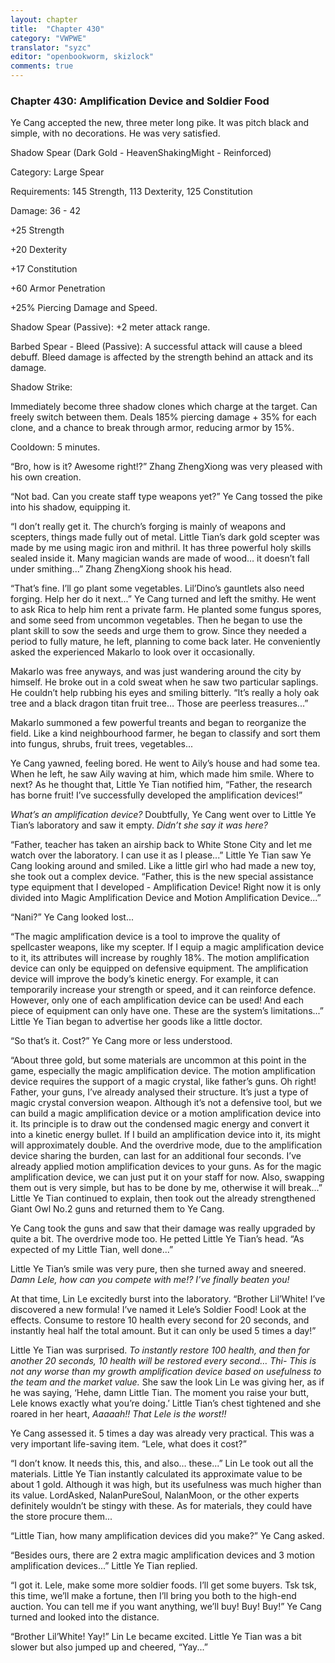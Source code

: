 ```yaml
---
layout: chapter
title:  "Chapter 430"
category: "VWPWE"
translator: "syzc"
editor: "openbookworm, skizlock"
comments: true
---
```


### Chapter 430: Amplification Device and Soldier Food

Ye Cang accepted the new, three meter long pike. It was pitch black and simple, with no decorations. He was very satisfied.

Shadow Spear (Dark Gold - HeavenShakingMight - Reinforced)

Category: Large Spear

Requirements: 145 Strength, 113 Dexterity, 125 Constitution

Damage: 36 - 42

+25 Strength

+20 Dexterity

+17 Constitution

+60 Armor Penetration

+25% Piercing Damage and Speed.

Shadow Spear (Passive): +2 meter attack range.

Barbed Spear - Bleed (Passive): A successful attack will cause a bleed debuff. Bleed damage is affected by the strength behind an attack and its damage.

Shadow Strike: 

Immediately become three shadow clones which charge at the target. Can freely switch between them. Deals 185% piercing damage + 35% for each clone, and a chance to break through armor, reducing armor by 15%. 

Cooldown: 5 minutes.

“Bro, how is it? Awesome right!?” Zhang ZhengXiong was very pleased with his own creation.

“Not bad. Can you create staff type weapons yet?” Ye Cang tossed the pike into his shadow, equipping it.

“I don’t really get it. The church’s forging is mainly of weapons and scepters, things made fully out of metal. Little Tian’s dark gold scepter was made by me using magic iron and mithril. It has three powerful holy skills sealed inside it. Many magician wands are made of wood… it doesn’t fall under smithing...” Zhang ZhengXiong shook his head.

“That’s fine. I’ll go plant some vegetables. Lil’Dino’s gauntlets also need forging. Help her do it next...” Ye Cang turned and left the smithy. He went to ask Rica to help him rent a private farm. He planted some fungus spores, and some seed from uncommon vegetables. Then he began to use the plant skill to sow the seeds and urge them to grow. Since they needed a period to fully mature, he left, planning to come back later. He conveniently asked the experienced Makarlo to look over it occasionally.

Makarlo was free anyways, and was just wandering around the city by himself. He broke out in a cold sweat when he saw two particular saplings. He couldn’t help rubbing his eyes and smiling bitterly. “It’s really a holy oak tree and a black dragon titan fruit tree… Those are peerless treasures...”

Makarlo summoned a few powerful treants and began to reorganize the field. Like a kind neighbourhood farmer, he began to classify and sort them into fungus, shrubs, fruit trees, vegetables...

Ye Cang yawned, feeling bored. He went to Aily’s house and had some tea. When he left, he saw Aily waving at him, which made him smile. Where to next? As he thought that, Little Ye Tian notified him, “Father, the research has borne fruit! I’ve successfully developed the amplification devices!”

*What’s an amplification device?* Doubtfully, Ye Cang went over to Little Ye Tian’s laboratory and saw it empty. *Didn’t she say it was here?*

“Father, teacher has taken an airship back to White Stone City and let me watch over the laboratory. I can use it as I please...” Little Ye Tian saw Ye Cang looking around and smiled. Like a little girl who had made a new toy, she took out a complex device. “Father, this is the new special assistance type equipment that I developed - Amplification Device! Right now it is only divided into Magic Amplification Device and Motion Amplification Device...”

“Nani?” Ye Cang looked lost...

“The magic amplification device is a tool to improve the quality of spellcaster weapons, like my scepter. If I equip a magic amplification device to it, its attributes will increase by roughly 18%. The motion amplification device can only be equipped on defensive equipment. The amplification device will improve the body’s kinetic energy. For example, it can temporarily increase your strength or speed, and it can reinforce defence. However, only one of each amplification device can be used! And each piece of equipment can only have one. These are the system’s limitations...” Little Ye Tian began to advertise her goods like a little doctor.

“So that’s it. Cost?” Ye Cang more or less understood.

“About three gold, but some materials are uncommon at this point in the game, especially the magic amplification device. The motion amplification device requires the support of a magic crystal, like father’s guns. Oh right! Father, your guns, I’ve already analysed their structure. It’s just a type of magic crystal conversion weapon. Although it’s not a defensive tool, but we can build a magic amplification device or a motion amplification device into it. Its principle is to draw out the condensed magic energy and convert it into a kinetic energy bullet. If I build an amplification device into it, its might will approximately double. And the overdrive mode, due to the amplification device sharing the burden, can last for an additional four seconds. I’ve already applied motion amplification devices to your guns. As for the magic amplification device, we can just put it on your staff for now. Also, swapping them out is very simple, but has to be done by me, otherwise it will break...” Little Ye Tian continued to explain, then took out the already strengthened Giant Owl No.2 guns and returned them to Ye Cang.

Ye Cang took the guns and saw that their damage was really upgraded by quite a bit. The overdrive mode too. He petted Little Ye Tian’s head. “As expected of my Little Tian, well done...”

Little Ye Tian’s smile was very pure, then she turned away and sneered. *Damn Lele, how can you compete with me!? I’ve finally beaten you!*

At that time, Lin Le excitedly burst into the laboratory. “Brother Lil’White! I’ve discovered a new formula! I’ve named it Lele’s Soldier Food! Look at the effects. Consume to restore 10 health every second for 20 seconds, and instantly heal half the total amount. But it can only be used 5 times a day!”

Little Ye Tian was surprised. *To instantly restore 100 health, and then for another 20 seconds, 10 health will be restored every second… Thi- This is not any worse than my growth amplification device based on usefulness to the team and the market value.* She saw the look Lin Le was giving her, as if he was saying, ‘Hehe, damn Little Tian. The moment you raise your butt, Lele knows exactly what you’re doing.’ Little Tian’s chest tightened and she roared in her heart, *Aaaaah!! That Lele is the worst!!*

Ye Cang assessed it. 5 times a day was already very practical. This was a very important life-saving item. “Lele, what does it cost?”

“I don’t know. It needs this, this, and also… these...” Lin Le took out all the materials. Little Ye Tian instantly calculated its approximate value to be about 1 gold. Although it was high, but its usefulness was much higher than its value. LordAsked, NalanPureSoul, NalanMoon, or the other experts definitely wouldn’t be stingy with these. As for materials, they could have the store procure them...

“Little Tian, how many amplification devices did you make?” Ye Cang asked.

“Besides ours, there are 2 extra magic amplification devices and 3 motion amplification devices...” Little Ye Tian replied.

“I got it. Lele, make some more soldier foods. I’ll get some buyers. Tsk tsk, this time, we’ll make a fortune, then I’ll bring you both to the high-end auction. You can tell me if you want anything, we’ll buy! Buy! Buy!” Ye Cang turned and looked into the distance.

“Brother Lil’White! Yay!” Lin Le became excited. Little Ye Tian was a bit slower but also jumped up and cheered, “Yay...”
